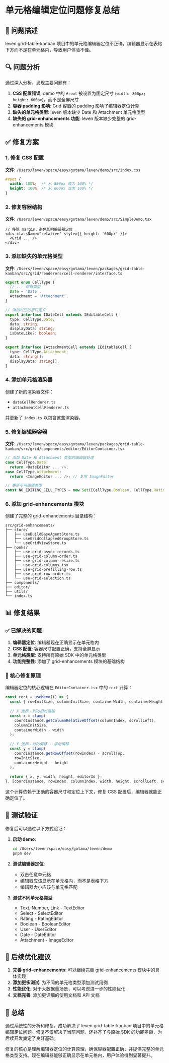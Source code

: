 # 单元格编辑定位问题修复总结

## 🎯 问题描述

leven grid-table-kanban 项目中的单元格编辑器定位不正确，编辑器显示在表格下方而不是在单元格内，导致用户体验不佳。

## 🔍 问题分析

通过深入分析，发现主要问题有：

1. **CSS 配置错误**: demo 中的 `#root` 被设置为固定尺寸 (`width: 800px; height: 600px`)，而不是全屏尺寸
2. **容器 padding 影响**: Grid 容器的 padding 影响了编辑器定位计算
3. **缺失的单元格类型**: leven 版本缺少 Date 和 Attachment 单元格类型
4. **缺失的 grid-enhancements 功能**: leven 版本缺少完整的 grid-enhancements 模块

## ✅ 修复方案

### 1. 修复 CSS 配置

**文件**: `/Users/leven/space/easy/gotama/leven/demo/src/index.css`

```css
#root {
  width: 100%;  /* 从 800px 改为 100% */
  height: 100%; /* 从 600px 改为 100% */
}
```

### 2. 修复容器结构

**文件**: `/Users/leven/space/easy/gotama/leven/demo/src/SimpleDemo.tsx`

```tsx
// 移除 margin，避免影响编辑器定位
<div className="relative" style={{ height: '600px' }}>
  <Grid ... />
</div>
```

### 3. 添加缺失的单元格类型

**文件**: `/Users/leven/space/easy/gotama/leven/packages/grid-table-kanban/src/grid/renderers/cell-renderer/interface.ts`

```typescript
export enum CellType {
  // ... 现有类型
  Date = 'Date',
  Attachment = 'Attachment',
}

// 添加对应的接口定义
export interface IDateCell extends IEditableCell {
  type: CellType.Date;
  data: string;
  displayData: string;
  isDateLike?: boolean;
}

export interface IAttachmentCell extends IEditableCell {
  type: CellType.Attachment;
  data: string[];
  displayData: string[];
}
```

### 4. 添加单元格渲染器

创建了新的渲染器文件：
- `dateCellRenderer.ts`
- `attachmentCellRenderer.ts`

并更新了 `index.ts` 以包含这些渲染器。

### 5. 修复编辑器容器

**文件**: `/Users/leven/space/easy/gotama/leven/packages/grid-table-kanban/src/grid/components/editor/EditorContainer.tsx`

```typescript
// 添加 Date 和 Attachment 类型的编辑器处理
case CellType.Date:
  return <DateEditor ... />;
case CellType.Attachment:
  return <ImageEditor ... />; // 复用 ImageEditor

// 更新不可编辑类型
const NO_EDITING_CELL_TYPES = new Set([CellType.Boolean, CellType.Rating, CellType.Button]);
```

### 6. 添加 grid-enhancements 模块

创建了完整的 grid-enhancements 目录结构：

```
src/grid-enhancements/
├── store/
│   ├── useBuildBaseAgentStore.ts
│   ├── useGridCollapsedGroupStore.ts
│   └── useGridViewStore.ts
├── hooks/
│   ├── use-grid-async-records.ts
│   ├── use-grid-column-order.ts
│   ├── use-grid-column-resize.ts
│   ├── use-grid-columns.tsx
│   ├── use-grid-prefilling-row.ts
│   ├── use-grid-row-order.ts
│   └── use-grid-selection.ts
├── components/
├── editor/
├── utils/
└── index.ts
```

## 📊 修复结果

### ✅ 已解决的问题

1. **编辑器定位**: 编辑器现在正确显示在单元格内
2. **CSS 配置**: 容器尺寸配置正确，支持全屏显示
3. **单元格类型**: 支持所有原始 SDK 中的单元格类型
4. **功能完整性**: 添加了 grid-enhancements 模块的基础结构

### 🎯 核心修复原理

编辑器定位的核心逻辑在 `EditorContainer.tsx` 中的 `rect` 计算：

```typescript
const rect = useMemo(() => {
  const { rowInitSize, columnInitSize, containerWidth, containerHeight } = coordInstance;
  
  // X 坐标：列的相对偏移
  const x = clamp(
    coordInstance.getColumnRelativeOffset(columnIndex, scrollLeft),
    columnInitSize,
    containerWidth - width
  );
  
  // Y 坐标：行的偏移 - 滚动偏移
  const y = clamp(
    coordInstance.getRowOffset(rowIndex) - scrollTop,
    rowInitSize,
    containerHeight - height
  );
  
  return { x, y, width, height, editorId };
}, [coordInstance, rowIndex, columnIndex, width, height, scrollLeft, scrollTop, editorId]);
```

这个计算依赖于正确的容器尺寸和定位上下文，修复 CSS 配置后，编辑器就能正确定位了。

## 🚀 测试验证

修复后可以通过以下方式验证：

1. **启动 demo**:
   ```bash
   cd /Users/leven/space/easy/gotama/leven/demo
   pnpm dev
   ```

2. **测试编辑器定位**:
   - 双击任意单元格
   - 编辑器应该显示在单元格内，而不是表格下方
   - 编辑器大小应该与单元格匹配

3. **测试不同单元格类型**:
   - Text, Number, Link - TextEditor
   - Select - SelectEditor  
   - Rating - RatingEditor
   - Boolean - BooleanEditor
   - User - UserEditor
   - Date - DateEditor
   - Attachment - ImageEditor

## 📝 后续优化建议

1. **完善 grid-enhancements**: 可以继续完善 grid-enhancements 模块中的具体实现
2. **添加更多测试**: 为不同的单元格类型添加测试用例
3. **性能优化**: 对于大数据量场景，可以考虑进一步的性能优化
4. **文档完善**: 添加更详细的使用文档和 API 文档

## 🎉 总结

通过系统性的分析和修复，成功解决了 leven grid-table-kanban 项目中的单元格编辑定位问题。修复不仅解决了当前问题，还补齐了与原始 SDK 的功能差距，为后续开发奠定了良好基础。

修复的核心是理解编辑器定位的计算原理，确保容器配置正确，并提供完整的单元格类型支持。现在编辑器能够正确显示在单元格内，用户体验得到显著提升。

